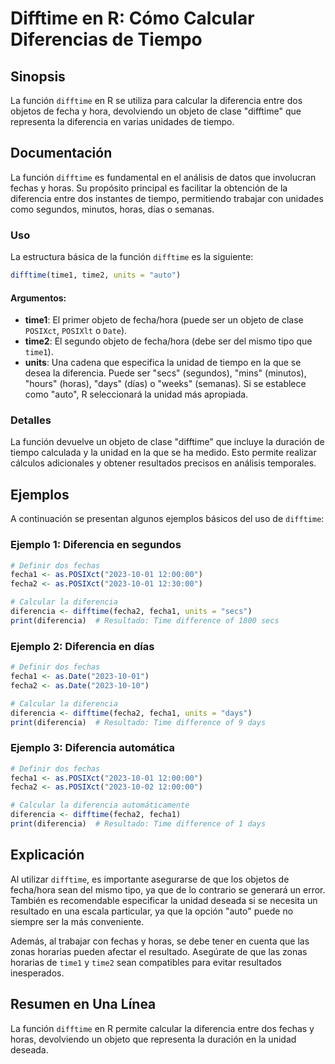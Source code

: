 <!--
Meta Description: # Difftime en R: Cómo Calcular Diferencias de Tiempo ## Sinopsis La función `difftime` en R se utiliza para calcular la diferencia entre dos objetos d...
Meta Keywords: diferencia, difftime, que, calcular, dos
-->

# Difftime en R: Cómo Calcular Diferencias de Tiempo

## Sinopsis
La función `difftime` en R se utiliza para calcular la diferencia entre dos objetos de fecha y hora, devolviendo un objeto de clase "difftime" que representa la diferencia en varias unidades de tiempo.

## Documentación
La función `difftime` es fundamental en el análisis de datos que involucran fechas y horas. Su propósito principal es facilitar la obtención de la diferencia entre dos instantes de tiempo, permitiendo trabajar con unidades como segundos, minutos, horas, días o semanas.

### Uso
La estructura básica de la función `difftime` es la siguiente:

```R
difftime(time1, time2, units = "auto")
```

#### Argumentos:
- **time1**: El primer objeto de fecha/hora (puede ser un objeto de clase `POSIXct`, `POSIXlt` o `Date`).
- **time2**: El segundo objeto de fecha/hora (debe ser del mismo tipo que `time1`).
- **units**: Una cadena que especifica la unidad de tiempo en la que se desea la diferencia. Puede ser "secs" (segundos), "mins" (minutos), "hours" (horas), "days" (días) o "weeks" (semanas). Si se establece como "auto", R seleccionará la unidad más apropiada.

### Detalles
La función devuelve un objeto de clase "difftime" que incluye la duración de tiempo calculada y la unidad en la que se ha medido. Esto permite realizar cálculos adicionales y obtener resultados precisos en análisis temporales.

## Ejemplos
A continuación se presentan algunos ejemplos básicos del uso de `difftime`:

### Ejemplo 1: Diferencia en segundos
```R
# Definir dos fechas
fecha1 <- as.POSIXct("2023-10-01 12:00:00")
fecha2 <- as.POSIXct("2023-10-01 12:30:00")

# Calcular la diferencia
diferencia <- difftime(fecha2, fecha1, units = "secs")
print(diferencia)  # Resultado: Time difference of 1800 secs
```

### Ejemplo 2: Diferencia en días
```R
# Definir dos fechas
fecha1 <- as.Date("2023-10-01")
fecha2 <- as.Date("2023-10-10")

# Calcular la diferencia
diferencia <- difftime(fecha2, fecha1, units = "days")
print(diferencia)  # Resultado: Time difference of 9 days
```

### Ejemplo 3: Diferencia automática
```R
# Definir dos fechas
fecha1 <- as.POSIXct("2023-10-01 12:00:00")
fecha2 <- as.POSIXct("2023-10-02 12:00:00")

# Calcular la diferencia automáticamente
diferencia <- difftime(fecha2, fecha1)
print(diferencia)  # Resultado: Time difference of 1 days
```

## Explicación
Al utilizar `difftime`, es importante asegurarse de que los objetos de fecha/hora sean del mismo tipo, ya que de lo contrario se generará un error. También es recomendable especificar la unidad deseada si se necesita un resultado en una escala particular, ya que la opción "auto" puede no siempre ser la más conveniente.

Además, al trabajar con fechas y horas, se debe tener en cuenta que las zonas horarias pueden afectar el resultado. Asegúrate de que las zonas horarias de `time1` y `time2` sean compatibles para evitar resultados inesperados.

## Resumen en Una Línea
La función `difftime` en R permite calcular la diferencia entre dos fechas y horas, devolviendo un objeto que representa la duración en la unidad deseada.